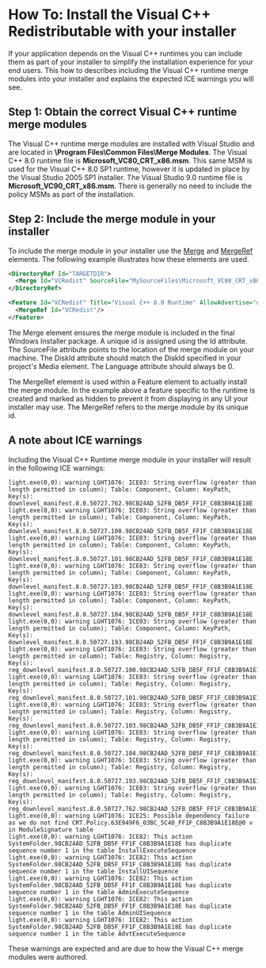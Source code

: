 # How To: Install the Visual C++ Redistributable with your installer

If your application depends on the Visual C++ runtimes you can include them as part of your installer to simplify the installation experience for your end users. This how to describes including the Visual C++ runtime merge modules into your installer and explains the expected ICE warnings you will see.

## Step 1: Obtain the correct Visual C++ runtime merge modules
The Visual C++ runtime merge modules are installed with Visual Studio and are located in **\Program Files\Common Files\Merge Modules**. The Visual C++ 8.0 runtime file is **Microsoft\_VC80\_CRT\_x86.msm**. This same MSM is used for the Visual C++ 8.0 SP1 runtime, however it is updated in place by the Visual Studio 2005 SP1 installer. The Visual Studio 9.0 runtime file is **Microsoft\_VC90\_CRT\_x86.msm**. There is generally no need to include the policy MSMs as part of the installation.

## Step 2: Include the merge module in your installer
To include the merge module in your installer use the [Merge](../../xsd/wix/merge.md) and [MergeRef](../../xsd/wix/mergeref.md) elements. The following example illustrates how these elements are used.

```xml
<DirectoryRef Id="TARGETDIR">
  <Merge Id="VCRedist" SourceFile="MySourceFiles\Microsoft_VC80_CRT_x86.msm" DiskId="1" Language="0"/>
</DirectoryRef>
```

```xml
<Feature Id="VCRedist" Title="Visual C++ 8.0 Runtime" AllowAdvertise="no" Display="hidden" Level="1">
  <MergeRef Id="VCRedist"/>
</Feature>
```

The Merge element ensures the merge module is included in the final Windows Installer package. A unique id is assigned using the Id attribute. The SourceFile attribute points to the location of the merge module on your machine. The DiskId attribute should match the DiskId specified in your project's Media element. The Language attribute should always be 0.

The MergeRef element is used within a Feature element to actually install the merge module. In the example above a feature specific to the runtime is created and marked as hidden to prevent it from displaying in any UI your installer may use. The MergeRef refers to the merge module by its unique id.

## A note about ICE warnings
Including the Visual C++ Runtime merge module in your installer will result in the following ICE warnings:

    light.exe(0,0): warning LGHT1076: ICE03: String overflow (greater than length permitted in column); Table: Component, Column: KeyPath, Key(s): downlevel_manifest.8.0.50727.762.98CB24AD_52FB_DB5F_FF1F_C8B3B9A1E18E
    light.exe(0,0): warning LGHT1076: ICE03: String overflow (greater than length permitted in column); Table: Component, Column: KeyPath, Key(s): downlevel_manifest.8.0.50727.100.98CB24AD_52FB_DB5F_FF1F_C8B3B9A1E18E
    light.exe(0,0): warning LGHT1076: ICE03: String overflow (greater than length permitted in column); Table: Component, Column: KeyPath, Key(s): downlevel_manifest.8.0.50727.101.98CB24AD_52FB_DB5F_FF1F_C8B3B9A1E18E
    light.exe(0,0): warning LGHT1076: ICE03: String overflow (greater than length permitted in column); Table: Component, Column: KeyPath, Key(s): downlevel_manifest.8.0.50727.103.98CB24AD_52FB_DB5F_FF1F_C8B3B9A1E18E
    light.exe(0,0): warning LGHT1076: ICE03: String overflow (greater than length permitted in column); Table: Component, Column: KeyPath, Key(s): downlevel_manifest.8.0.50727.104.98CB24AD_52FB_DB5F_FF1F_C8B3B9A1E18E
    light.exe(0,0): warning LGHT1076: ICE03: String overflow (greater than length permitted in column); Table: Component, Column: KeyPath, Key(s): downlevel_manifest.8.0.50727.193.98CB24AD_52FB_DB5F_FF1F_C8B3B9A1E18E
    light.exe(0,0): warning LGHT1076: ICE03: String overflow (greater than length permitted in column); Table: Registry, Column: Registry, Key(s): reg_downlevel_manifest.8.0.50727.100.98CB24AD_52FB_DB5F_FF1F_C8B3B9A1E18E
    light.exe(0,0): warning LGHT1076: ICE03: String overflow (greater than length permitted in column); Table: Registry, Column: Registry, Key(s): reg_downlevel_manifest.8.0.50727.101.98CB24AD_52FB_DB5F_FF1F_C8B3B9A1E18E
    light.exe(0,0): warning LGHT1076: ICE03: String overflow (greater than length permitted in column); Table: Registry, Column: Registry, Key(s): reg_downlevel_manifest.8.0.50727.103.98CB24AD_52FB_DB5F_FF1F_C8B3B9A1E18E
    light.exe(0,0): warning LGHT1076: ICE03: String overflow (greater than length permitted in column); Table: Registry, Column: Registry, Key(s): reg_downlevel_manifest.8.0.50727.104.98CB24AD_52FB_DB5F_FF1F_C8B3B9A1E18E
    light.exe(0,0): warning LGHT1076: ICE03: String overflow (greater than length permitted in column); Table: Registry, Column: Registry, Key(s): reg_downlevel_manifest.8.0.50727.193.98CB24AD_52FB_DB5F_FF1F_C8B3B9A1E18E
    light.exe(0,0): warning LGHT1076: ICE03: String overflow (greater than length permitted in column); Table: Registry, Column: Registry, Key(s): reg_downlevel_manifest.8.0.50727.762.98CB24AD_52FB_DB5F_FF1F_C8B3B9A1E18E
    light.exe(0,0): warning LGHT1076: ICE25: Possible dependency failure as we do not find CRT.Policy.63E949F6_03BC_5C40_FF1F_C8B3B9A1E18E@0 v in ModuleSignature table
    light.exe(0,0): warning LGHT1076: ICE82: This action SystemFolder.98CB24AD_52FB_DB5F_FF1F_C8B3B9A1E18E has duplicate sequence number 1 in the table InstallExecuteSequence
    light.exe(0,0): warning LGHT1076: ICE82: This action SystemFolder.98CB24AD_52FB_DB5F_FF1F_C8B3B9A1E18E has duplicate sequence number 1 in the table InstallUISequence
    light.exe(0,0): warning LGHT1076: ICE82: This action SystemFolder.98CB24AD_52FB_DB5F_FF1F_C8B3B9A1E18E has duplicate sequence number 1 in the table AdminExecuteSequence
    light.exe(0,0): warning LGHT1076: ICE82: This action SystemFolder.98CB24AD_52FB_DB5F_FF1F_C8B3B9A1E18E has duplicate sequence number 1 in the table AdminUISequence
    light.exe(0,0): warning LGHT1076: ICE82: This action SystemFolder.98CB24AD_52FB_DB5F_FF1F_C8B3B9A1E18E has duplicate sequence number 1 in the table AdvtExecuteSequence

These warnings are expected and are due to how the Visual C++ merge modules were authored.
